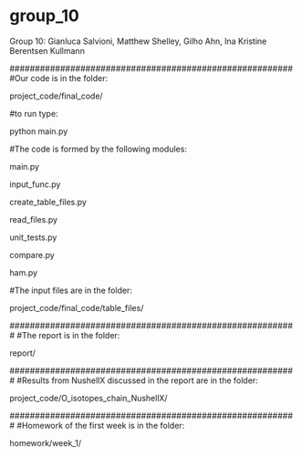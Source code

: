 # group_10
Group 10: Gianluca Salvioni, Matthew Shelley, Gilho Ahn, Ina Kristine Berentsen Kullmann


########################################################
#Our code is in the folder: 

project_code/final_code/

#to run type: 

python main.py


#The code is formed by the following modules:

main.py

input_func.py

create_table_files.py

read_files.py

unit_tests.py 

compare.py

ham.py

#The input files are in the folder:

project_code/final_code/table_files/

#########################################################
#The report is in the folder: 

report/

#########################################################
#Results from NushellX discussed in the report are in the folder: 

project_code/O_isotopes_chain_NushellX/

#########################################################
#Homework of the first week is in the folder: 

homework/week_1/


